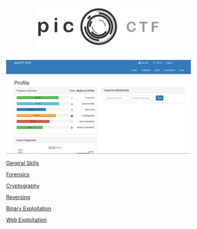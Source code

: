 
<p align="center"><img src="Files/picoctf_logo.png"></p>

``` shell

```

<p align="center"><img src="Files/profile.png"></p>


<p align="left"><a href="https://github.com/Ne0Lux-C1Ph3r/WRITE-UP/blob/master/picoCTF2018/General%20Skills/index.md">General Skills</a></p> 
<p align="left"><a href="https://github.com/Ne0Lux-C1Ph3r/WRITE-UP/blob/master/picoCTF2018/Forensics/index.md">Forensics</a></p>
<p align="left"><a href="https://github.com/Ne0Lux-C1Ph3r/WRITE-UP/blob/master/picoCTF2018/Cryptography/index.md">Cryptography</a></p> 
<p align="left"><a href="https://github.com/Ne0Lux-C1Ph3r/WRITE-UP/blob/master/picoCTF2018/Reversing/index.md">Reversing</a></p>
<p align="left"><a href="https://github.com/Ne0Lux-C1Ph3r/WRITE-UP/blob/master/picoCTF2018/Binary%20exploitation/index.md">Binary Exploitation</a></p> 
<p align="left"><a href="https://github.com/Ne0Lux-C1Ph3r/WRITE-UP/blob/master/picoCTF2018/Web%20Exploitation/index.md">Web Exploitation</a></p>

